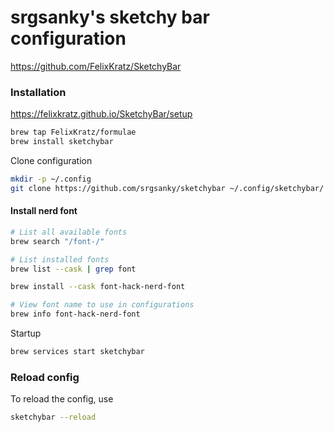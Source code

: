 # srgsanky's sketchy bar configuration

<https://github.com/FelixKratz/SketchyBar>

### Installation

<https://felixkratz.github.io/SketchyBar/setup>

```bash
brew tap FelixKratz/formulae
brew install sketchybar
```

Clone configuration

```bash
mkdir -p ~/.config
git clone https://github.com/srgsanky/sketchybar ~/.config/sketchybar/
```

#### Install nerd font

```bash
# List all available fonts
brew search "/font-/"

# List installed fonts
brew list --cask | grep font

brew install --cask font-hack-nerd-font

# View font name to use in configurations
brew info font-hack-nerd-font
```

Startup

```bash
brew services start sketchybar
```

### Reload config

To reload the config, use

```bash
sketchybar --reload
```

